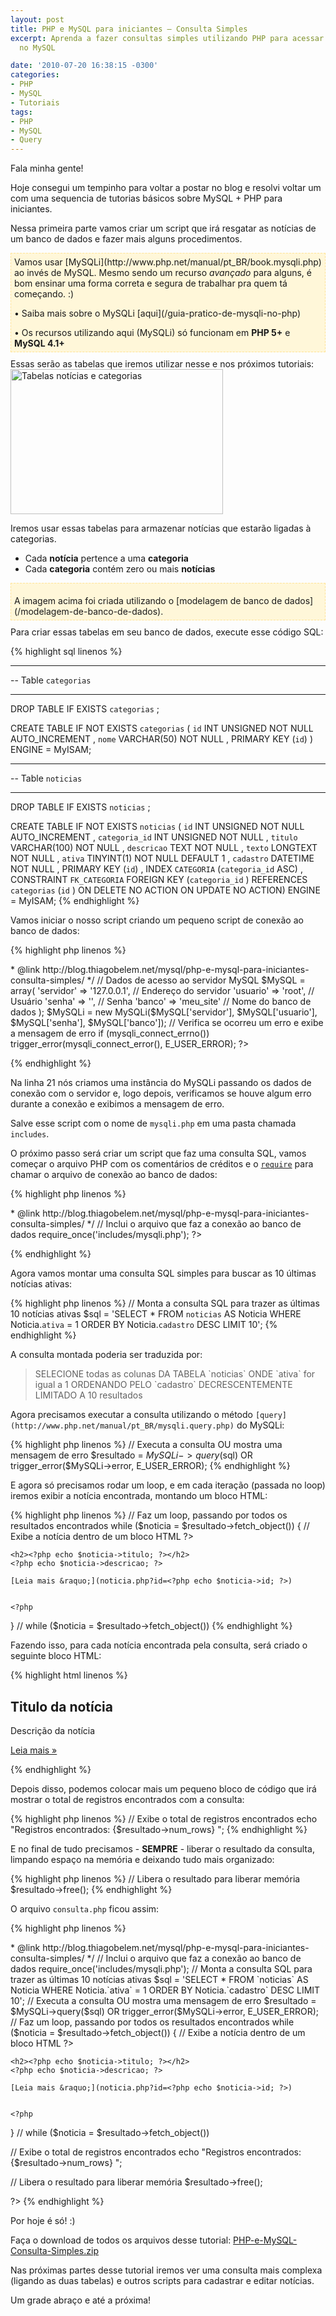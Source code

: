 ```yaml
---
layout: post
title: PHP e MySQL para iniciantes – Consulta Simples
excerpt: Aprenda a fazer consultas simples utilizando PHP para acessar dados salvos
  no MySQL

date: '2010-07-20 16:38:15 -0300'
categories:
- PHP
- MySQL
- Tutoriais
tags:
- PHP
- MySQL
- Query
---
```

Fala minha gente!

Hoje consegui um tempinho para voltar a postar no blog e resolvi voltar um com uma sequencia de tutorias básicos sobre MySQL + PHP para iniciantes.

Nessa primeira parte vamos criar um script que irá resgatar as notícias de um banco de dados e fazer mais alguns procedimentos.

<div style="background: #FFF7D9; border: 1px dashed #FFE294; padding: 5px; margin-bottom: 10px;">Vamos usar [MySQLi](http://www.php.net/manual/pt_BR/book.mysqli.php) ao invés de MySQL. Mesmo sendo um recurso <em>avançado</em> para alguns, é bom ensinar uma forma correta e segura de trabalhar pra quem tá começando. :)

<p style="margin-bottom: 0px;">• Saiba mais sobre o MySQLi [aqui](/guia-pratico-de-mysqli-no-php)

<p style="margin-bottom: 0px;">• Os recursos utilizando aqui (MySQLi) só funcionam em <strong>PHP 5+</strong> e <strong>MySQL 4.1+</strong>

</div>
Essas serão as tabelas que iremos utilizar nesse e nos próximos tutoriais:

<img class="aligncenter size-full wp-image-850" title="Banco de Dados" src="http://blog.thiagobelem.net/arquivos/2010/07/database1.png" alt="Tabelas notícias e categorias" width="340" height="232" />

Iremos usar essas tabelas para armazenar notícias que estarão ligadas à categorias.

<ul>
<li>Cada <strong>notícia</strong> pertence a uma <strong>categoria</strong></li>
<li>Cada <strong>categoria</strong> contém zero ou mais <strong>notícias</strong></li>
</ul>
<div style="background: #FFF7D9; border: 1px dashed #FFE294; padding: 5px; margin-bottom: 10px;">
<p style="margin-bottom: 0px;">A imagem acima foi criada utilizando o [modelagem de banco de dados](/modelagem-de-banco-de-dados).

</div>
Para criar essas tabelas em seu banco de dados, execute esse código SQL:


{% highlight sql linenos %}
-- -----------------------------------------------------
-- Table `categorias`
-- -----------------------------------------------------
DROP TABLE IF EXISTS `categorias` ;

CREATE  TABLE IF NOT EXISTS `categorias` (
  `id` INT UNSIGNED NOT NULL AUTO_INCREMENT ,
  `nome` VARCHAR(50) NOT NULL ,
  PRIMARY KEY (`id`) )
ENGINE = MyISAM;

-- -----------------------------------------------------
-- Table `noticias`
-- -----------------------------------------------------
DROP TABLE IF EXISTS `noticias` ;

CREATE  TABLE IF NOT EXISTS `noticias` (
  `id` INT UNSIGNED NOT NULL AUTO_INCREMENT ,
  `categoria_id` INT UNSIGNED NOT NULL ,
  `titulo` VARCHAR(100) NOT NULL ,
  `descricao` TEXT NOT NULL ,
  `texto` LONGTEXT NOT NULL ,
  `ativa` TINYINT(1)  NOT NULL DEFAULT 1 ,
  `cadastro` DATETIME NOT NULL ,
  PRIMARY KEY (`id`) ,
  INDEX `CATEGORIA` (`categoria_id` ASC) ,
  CONSTRAINT `FK_CATEGORIA`
    FOREIGN KEY (`categoria_id` )
    REFERENCES `categorias` (`id` )
    ON DELETE NO ACTION
    ON UPDATE NO ACTION)
ENGINE = MyISAM;
{% endhighlight %}

Vamos iniciar o nosso script criando um pequeno script de conexão ao banco de dados:


{% highlight php linenos %}
<?php
/**
 * PHP e MySQL para iniciantes
 *
 * Arquivo que faz a conexão com o banco de dados utilizando MySQLi
 *
 * PHP 5+, MySQL 4.1+
 *
 * @author Thiago Belem <contato@thiagobelem.net>
 * @link http://blog.thiagobelem.net/mysql/php-e-mysql-para-iniciantes-consulta-simples/
 */

// Dados de acesso ao servidor MySQL
$MySQL = array(
	'servidor' => '127.0.0.1',	// Endereço do servidor
	'usuario' => 'root',		// Usuário
	'senha' => '',				// Senha
	'banco' => 'meu_site'		// Nome do banco de dados
);

$MySQLi = new MySQLi($MySQL['servidor'], $MySQL['usuario'], $MySQL['senha'], $MySQL['banco']);

// Verifica se ocorreu um erro e exibe a mensagem de erro
if (mysqli_connect_errno())
    trigger_error(mysqli_connect_error(), E_USER_ERROR);

?>
{% endhighlight %}

Na linha 21 nós criamos uma instância do MySQLi passando os dados de conexão com o servidor e, logo depois, verificamos se houve algum erro durante a conexão e exibimos a mensagem de erro.

Salve esse script com o nome de <code>mysqli.php</code> em uma pasta chamada <code>includes</code>.

O próximo passo será criar um script que faz uma consulta SQL, vamos começar o arquivo PHP com os comentários de créditos e o <code>[require](http://php.net/manual/en/function.require-once.php)</code> para chamar o arquivo de conexão ao banco de dados:


{% highlight php linenos %}
<?php
/**
 * PHP e MySQL para iniciantes
 *
 * Arquivo com um exemplo de consulta ao banco de dados MySQL
 *
 * PHP 5+, MySQL 4.1+
 *
 * @author Thiago Belem <contato@thiagobelem.net>
 * @link http://blog.thiagobelem.net/mysql/php-e-mysql-para-iniciantes-consulta-simples/
 */

// Inclui o arquivo que faz a conexão ao banco de dados
require_once('includes/mysqli.php');

?>
{% endhighlight %}

Agora vamos montar uma consulta SQL simples para buscar as 10 últimas notícias ativas:


{% highlight php linenos %}
// Monta a consulta SQL para trazer as últimas 10 notícias ativas
$sql = 'SELECT *
		FROM `noticias` AS Noticia
		WHERE Noticia.`ativa` = 1
		ORDER BY Noticia.`cadastro` DESC
		LIMIT 10';
{% endhighlight %}

A consulta montada poderia ser traduzida por:

<blockquote>SELECIONE todas as colunas
DA TABELA `noticias`
ONDE `ativa` for igual a 1
ORDENANDO PELO `cadastro` DECRESCENTEMENTE
LIMITADO A 10 resultados
</blockquote>
Agora precisamos executar a consulta utilizando o método <code>[query](http://www.php.net/manual/pt_BR/mysqli.query.php)</code> do MySQLi:


{% highlight php linenos %}
// Executa a consulta OU mostra uma mensagem de erro
$resultado = $MySQLi->query($sql) OR trigger_error($MySQLi->error, E_USER_ERROR);
{% endhighlight %}

E agora só precisamos rodar um loop, e em cada iteração (passada no loop) iremos exibir a notícia encontrada, montando um bloco HTML:


{% highlight php linenos %}
// Faz um loop, passando por todos os resultados encontrados
while ($noticia = $resultado->fetch_object()) {
	// Exibe a notícia dentro de um bloco HTML
	?>

	<h2><?php echo $noticia->titulo; ?></h2>
	<?php echo $noticia->descricao; ?>

	[Leia mais &raquo;](noticia.php?id=<?php echo $noticia->id; ?>)


	<?php
} // while ($noticia = $resultado->fetch_object())
{% endhighlight %}

Fazendo isso, para cada notícia encontrada pela consulta, será criado o seguinte bloco HTML:


{% highlight html linenos %}
<h2>Titulo da notícia</h2>
Descrição da notícia

[Leia mais &raquo;](noticia.php?id=2)

{% endhighlight %}

Depois disso, podemos colocar mais um pequeno bloco de código que irá mostrar o total de registros encontrados com a consulta:


{% highlight php linenos %}
// Exibe o total de registros encontrados
echo "Registros encontrados: {$resultado->num_rows}
";
{% endhighlight %}

E no final de tudo precisamos - <strong>SEMPRE</strong> - liberar o resultado da consulta, limpando espaço na memória e deixando tudo mais organizado:


{% highlight php linenos %}
// Libera o resultado para liberar memória
$resultado->free();
{% endhighlight %}

O arquivo <code>consulta.php</code> ficou assim:


{% highlight php linenos %}
<?php
/**
 * PHP e MySQL para iniciantes
 *
 * Arquivo com um exemplo de consulta ao banco de dados MySQL
 *
 * PHP 5+, MySQL 4.1+
 *
 * @author Thiago Belem <contato@thiagobelem.net>
 * @link http://blog.thiagobelem.net/mysql/php-e-mysql-para-iniciantes-consulta-simples/
 */

// Inclui o arquivo que faz a conexão ao banco de dados
require_once('includes/mysqli.php');

// Monta a consulta SQL para trazer as últimas 10 notícias ativas
$sql = 'SELECT *
		FROM `noticias` AS Noticia
		WHERE Noticia.`ativa` = 1
		ORDER BY Noticia.`cadastro` DESC
		LIMIT 10';

// Executa a consulta OU mostra uma mensagem de erro
$resultado = $MySQLi->query($sql) OR trigger_error($MySQLi->error, E_USER_ERROR);

// Faz um loop, passando por todos os resultados encontrados
while ($noticia = $resultado->fetch_object()) {
	// Exibe a notícia dentro de um bloco HTML
	?>

	<h2><?php echo $noticia->titulo; ?></h2>
	<?php echo $noticia->descricao; ?>

	[Leia mais &raquo;](noticia.php?id=<?php echo $noticia->id; ?>)


	<?php
} // while ($noticia = $resultado->fetch_object())

// Exibe o total de registros encontrados
echo "Registros encontrados: {$resultado->num_rows}
";

// Libera o resultado para liberar memória
$resultado->free();

?>
{% endhighlight %}

Por hoje é só! :)

Faça o download de todos os arquivos desse tutorial: [PHP-e-MySQL-Consulta-Simples.zip](/arquivos/2010/07/PHP-e-MySQL-Consulta-Simples.zip)

Nas próximas partes desse tutorial iremos ver uma consulta mais complexa (ligando as duas tabelas) e outros scripts para cadastrar e editar notícias.

Um grade abraço e até a próxima!


